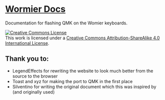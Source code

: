 # [Wormier Docs](https://wormier-docs.github.io/)
Documentation for flashing QMK on the Womier keyboards.

<a rel="license" href="http://creativecommons.org/licenses/by-sa/4.0/"><img alt="Creative Commons License" style="border-width:0" src="https://i.creativecommons.org/l/by-sa/4.0/88x31.png" /></a><br />This work is licensed under a <a rel="license" href="http://creativecommons.org/licenses/by-sa/4.0/">Creative Commons Attribution-ShareAlike 4.0 International License</a>.

## Thank you to:
- LegendEffects for rewriting the website to look much better from the source to the browser
- Toast and xyz for making the port to QMK in the first place
- Silventino for writing the original document which this was inspired by (and originally used)
